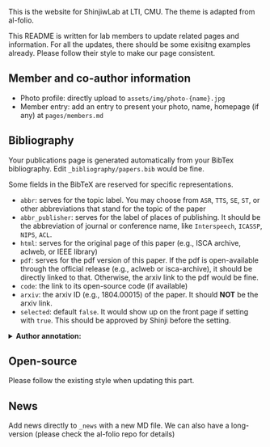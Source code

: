 This is the website for ShinjiwLab at LTI, CMU. The theme is adapted from al-folio.

This README is written for lab members to update related pages and information. For all the updates, there should be some exisitng examples already. Please follow their style to make our page consistent.

## Member and co-author information

- Photo profile: directly upload to `assets/img/photo-{name}.jpg`
- Member entry: add an entry to present your photo, name, homepage (if any) at `pages/members.md`


## Bibliography

Your publications page is generated automatically from your BibTex bibliography.
Edit `_bibliography/papers.bib` would be fine.

Some fields in the BibTeX are reserved for specific representations.
- `abbr`: serves for the topic label. You may choose from `ASR`, `TTS`, `SE`, `ST`, or other abbreviations that stand for the topic of the paper
- `abbr_publisher`: serves for the label of places of publishing. It should be the abbreviation of journal or conference name, like `Interspeech`, `ICASSP`, `NIPS`, `ACL`.
- `html`: serves for the original page of this paper (e.g., ISCA archive, aclweb, or IEEE library)
- `pdf`: serves for the pdf version of this paper. If the pdf is open-available through the official release (e.g., aclweb or isca-archive), it should be directly linked to that. Otherwise, the arxiv link to the pdf would be fine.
- `code`: the link to its open-source code (if available)
- `arxiv`: the arxiv ID (e.g., 1804.00015) of the paper. It should <strong>NOT</strong> be the arxiv link.
- `selected`: default `false`. It would show up on the front page if setting with `true`. This should be approved by Shinji before the setting.

<details><summary><strong>Author annotation:</strong></summary>

In publications, the author entry for yourself is identified by string `scholar:last_name` and string array `scholar:first_name` in `_config.yml`:
```
scholar:
  last_name: Einstein
  first_name: [Albert, A.]
```
If the entry matches the last name and one form of the first name, it will be underlined.
Keep meta-information about your co-authors in `_data/coauthors.yml`, and Jekyll will insert links to their webpages automatically.
The co-author data format in `_data/coauthors.yml` is as follows,
```
"Adams":
  - firstname: ["Edwin", "E.", "E. P.", "Edwin Plimpton"]
    url: https://en.wikipedia.org/wiki/Edwin_Plimpton_Adams

"Podolsky":
  - firstname: ["Boris", "B.", "B. Y.", "Boris Yakovlevich"]
    url: https://en.wikipedia.org/wiki/Boris_Podolsky

"Rosen":
  - firstname: ["Nathan", "N."]
    url: https://en.wikipedia.org/wiki/Nathan_Rosen

"Bach":
  - firstname: ["Johann Sebastian", "J. S."]
    url: https://en.wikipedia.org/wiki/Johann_Sebastian_Bach

  - firstname: ["Carl Philipp Emanuel", "C. P. E."]
    url: https://en.wikipedia.org/wiki/Carl_Philipp_Emanuel_Bach
```
If the entry matches one of the combinations of the last names and the first names, it will be highlighted and linked to the url provided.

</details>

## Open-source
Please follow the existing style when updating this part. 

## News
Add news directly to `_news` with a new MD file. We can also have a long-version (please check the al-folio repo for details)